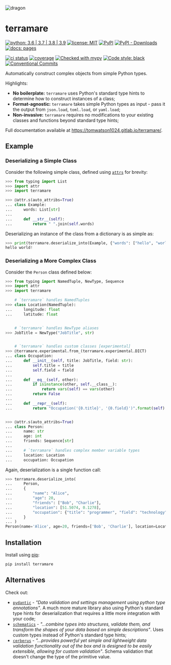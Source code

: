 ![dragon](docs/emoji.png)

# terramare

[![python: 3.6 | 3.7 | 3.8 | 3.9](https://img.shields.io/badge/python-3.6%20|%203.7%20|%203.8%20|%203.9-blue)](https://www.python.org/)
[![license: MIT](https://img.shields.io/badge/license-MIT-blueviolet.svg)](https://opensource.org/licenses/MIT)
[![PyPI](https://img.shields.io/pypi/v/terramare)](https://pypi.org/project/terramare/)
[![PyPI - Downloads](https://img.shields.io/pypi/dm/terramare)](https://pypistats.org/packages/terramare)
[![docs: pages](https://img.shields.io/badge/docs-pages-blue)](https://tomwatson1024.gitlab.io/terramare/)

[![ci status](https://gitlab.com/tomwatson1024/terramare/badges/master/pipeline.svg)](https://gitlab.com/tomwatson1024/terramare/commits/master)
[![coverage](https://gitlab.com/tomwatson1024/terramare/badges/master/coverage.svg)](https://gitlab.com/tomwatson1024/terramare/commits/master)
[![Checked with mypy](http://www.mypy-lang.org/static/mypy_badge.svg)](http://mypy-lang.org/)
[![Code style: black](https://img.shields.io/badge/code%20style-black-000000.svg)](https://github.com/psf/black)
[![Conventional Commits](https://img.shields.io/badge/Conventional%20Commits-1.0.0-yellow.svg)](https://conventionalcommits.org)

Automatically construct complex objects from simple Python types.

Highlights:

- **No boilerplate:** `terramare` uses Python's standard type hints to determine how to construct instances of a class;
- **Format-agnostic:** `terramare` takes simple Python types as input - pass it the output from `json.load`, `toml.load`, or `yaml.load`;
- **Non-invasive:** `terramare` requires no modifications to your existing classes and functions beyond standard type hints;

Full documentation available at <https://tomwatson1024.gitlab.io/terramare/>.

## Example

### Deserializing a Simple Class

Consider the following simple class, defined using [`attrs`](https://github.com/python-attrs/attrs) for brevity:

```python
>>> from typing import List
>>> import attr
>>> import terramare

>>> @attr.s(auto_attribs=True)
... class Example:
...     words: List[str]
...
...     def __str__(self):
...         return " ".join(self.words)

```

Deserializing an instance of the class from a dictionary is as simple as:

```python
>>> print(terramare.deserialize_into(Example, {"words": ["hello", "world!"]}))
hello world!

```

### Deserializing a More Complex Class

Consider the `Person` class defined below:

```python
>>> from typing import NamedTuple, NewType, Sequence
>>> import attr
>>> import terramare

    # `terramare` handles NamedTuples
>>> class Location(NamedTuple):
...     longitude: float
...     latitude: float


    # `terramare` handles NewType aliases
>>> JobTitle = NewType("JobTitle", str)


    # `terramare` handles custom classes [experimental]
>>> @terramare.experimental.from_(terramare.experimental.DICT)
... class Occupation:
...     def __init__(self, title: JobTitle, field: str):
...         self.title = title
...         self.field = field
...
...     def __eq__(self, other):
...         if isinstance(other, self.__class__):
...             return vars(self) == vars(other)
...         return False
...
...     def __repr__(self):
...         return "Occupation('{0.title}', '{0.field}')".format(self)


>>> @attr.s(auto_attribs=True)
... class Person:
...     name: str
...     age: int
...     friends: Sequence[str]
...
...     # `terramare` handles complex member variable types
...     location: Location
...     occupation: Occupation

```

Again, deserialization is a single function call:

```python
>>> terramare.deserialize_into(
...     Person,
...     {
...         "name": "Alice",
...         "age": 20,
...         "friends": ["Bob", "Charlie"],
...         "location": [51.5074, 0.1278],
...         "occupation": {"title": "programmer", "field": "technology"}
...     }
... )
Person(name='Alice', age=20, friends=['Bob', 'Charlie'], location=Location(longitude=51.5074, latitude=0.1278), occupation=Occupation('programmer', 'technology'))

```

## Installation

Install using [pip](https://pip.pypa.io/en/stable/):

```bash
pip install terramare
```

## Alternatives

Check out:

- [`pydantic`](https://pydantic-docs.helpmanual.io/) - _"Data validation and settings management using python type annotations"_. A much more mature library also using Python's standard type hints for deserialization that requires a little more integration with your code;
- [`schematics`](https://schematics.readthedocs.io/en/latest/) - _"...combine types into structures, validate them, and transform the shapes of your data based on simple descriptions"_. Uses custom types instead of Python's standard type hints;
- [`cerberus`](https://docs.python-cerberus.org/en/stable/) - _"...provides powerful yet simple and lightweight data validation functionality out of the box and is designed to be easily extensible, allowing for custom validation"_. Schema validation that doesn't change the type of the primitive value.
